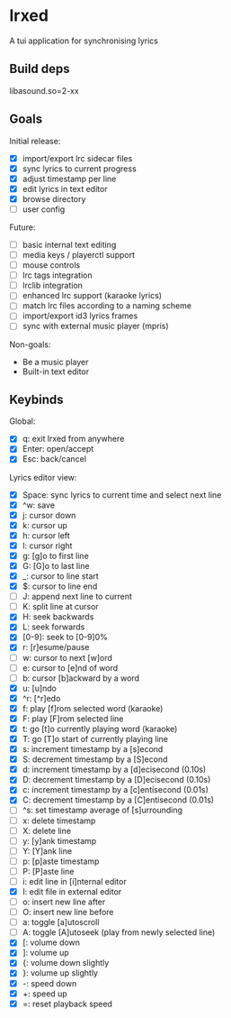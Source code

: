 # lrxed

A tui application for synchronising lyrics

## Build deps

libasound.so=2-xx

## Goals

Initial release:

- [x] import/export lrc sidecar files
- [x] sync lyrics to current progress
- [x] adjust timestamp per line
- [x] edit lyrics in text editor
- [x] browse directory
- [ ] user config

Future:

- [ ] basic internal text editing
- [ ] media keys / playerctl support
- [ ] mouse controls
- [ ] lrc tags integration
- [ ] lrclib integration
- [ ] enhanced lrc support (karaoke lyrics)
- [ ] match lrc files according to a naming scheme
- [ ] import/export id3 lyrics frames
- [ ] sync with external music player (mpris)

Non-goals:

- Be a music player
- Built-in text editor

## Keybinds

Global:

- [x] q: exit lrxed from anywhere
- [x] Enter: open/accept
- [x] Esc: back/cancel

Lyrics editor view:

- [x] Space: sync lyrics to current time and select next line
- [x] ^w: save
- [x] j: cursor down
- [x] k: cursor up
- [x] h: cursor left
- [x] l: cursor right
- [x] g: \[g]o to first line
- [x] G: \[G]o to last line
- [x] \_: cursor to line start
- [x] $: cursor to line end
- [ ] J: append next line to current
- [ ] K: split line at cursor
- [x] H: seek backwards
- [x] L: seek forwards
- [x] \[0-9]: seek to \[0-9]0%
- [x] r: \[r]esume/pause
- [ ] w: cursor to next \[w]ord
- [ ] e: cursor to \[e]nd of word
- [ ] b: cursor \[b]ackward by a word
- [x] u: \[u]ndo
- [x] ^r: \[^r]edo
- [x] f: play \[f]rom selected word (karaoke)
- [x] F: play \[F]rom selected line
- [x] t: go \[t]o currently playing word (karaoke)
- [x] T: go \[T]o start of currently playing line
- [x] s: increment timestamp by a \[s]econd
- [x] S: decrement timestamp by a \[S]econd
- [x] d: increment timestamp by a \[d]ecisecond (0.10s)
- [x] D: decrement timestamp by a \[D]ecisecond (0.10s)
- [x] c: increment timestamp by a \[c]entisecond (0.01s)
- [x] C: decrement timestamp by a \[C]entisecond (0.01s)
- [ ] ^s: set timestamp average of \[s]urrounding
- [ ] x: delete timestamp
- [ ] X: delete line
- [ ] y: \[y]ank timestamp
- [ ] Y: \[Y]ank line
- [ ] p: \[p]aste timestamp
- [ ] P: \[P]aste line
- [ ] i: edit line in \[i]nternal editor
- [x] I: edit file in external editor
- [ ] o: insert new line after
- [ ] O: insert new line before
- [ ] a: toggle \[a]utoscroll
- [ ] A: toggle \[A]utoseek (play from newly selected line)
- [x] [: volume down
- [x] ]: volume up
- [x] {: volume down slightly
- [x] }: volume up slightly
- [x] -: speed down
- [x] +: speed up
- [x] =: reset playback speed

